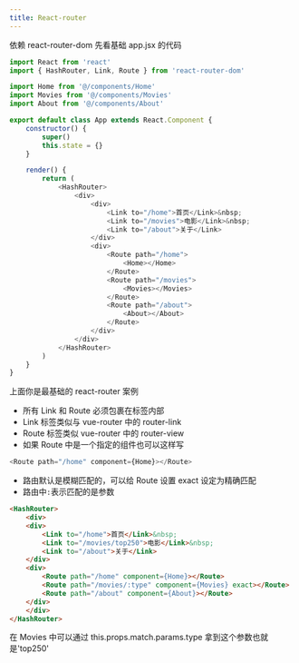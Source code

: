 ```yaml
---
title: React-router
---
```


依赖 react-router-dom
先看基础 app.jsx 的代码

```javascript
import React from 'react'
import { HashRouter, Link, Route } from 'react-router-dom'

import Home from '@/components/Home'
import Movies from '@/components/Movies'
import About from '@/components/About'

export default class App extends React.Component {
    constructor() {
        super()
        this.state = {}
    }

    render() {
        return (
            <HashRouter>
                <div>
                    <div>
                        <Link to="/home">首页</Link>&nbsp;
                        <Link to="/movies">电影</Link>&nbsp;
                        <Link to="/about">关于</Link>
                    </div>
                    <div>
                        <Route path="/home">
                            <Home></Home>
                        </Route>
                        <Route path="/movies">
                            <Movies></Movies>
                        </Route>
                        <Route path="/about">
                            <About></About>
                        </Route>
                    </div>
                </div>
            </HashRouter>
        )
    }
}
```

上面你是最基础的 react-router 案例

-   所有 Link 和 Route 必须包裹在<HasRouter>标签内部
-   Link 标签类似与 vue-router 中的 router-link
-   Route 标签类似 vue-router 中的 router-view
-   如果 Route 中是一个指定的组件也可以这样写

```javascript
<Route path="/home" component={Home}></Route>
```

-   路由默认是模糊匹配的，可以给 Route 设置 exact 设定为精确匹配
-   路由中`:`表示匹配的是参数

```html
<HashRouter>
    <div>
    <div>
        <Link to="/home">首页</Link>&nbsp;
        <Link to="/movies/top250">电影</Link>&nbsp;
        <Link to="/about">关于</Link>
    </div>
    <div>
        <Route path="/home" component={Home}></Route>
        <Route path="/movies/:type" component={Movies} exact></Route>
        <Route path="/about" component={About}></Route>
    </div>
    </div>
</HashRouter>
```

在 Movies 中可以通过 this.props.match.params.type 拿到这个参数也就是'top250'
